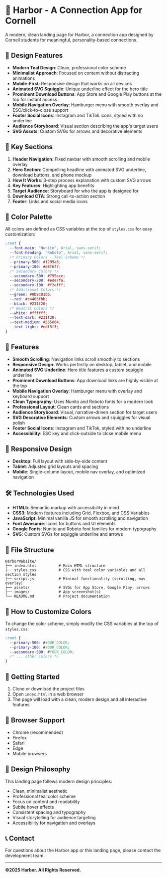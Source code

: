 # 🌊 Harbor - A Connection App for Cornell

A modern, clean landing page for Harbor, a connection app designed by Cornell students for meaningful, personality-based connections.

## 🎨 Design Features

- **Modern Teal Design**: Clean, professional color scheme
- **Minimalist Approach**: Focused on content without distracting animations
- **Mobile-First**: Responsive design that works on all devices
- **Animated SVG Squiggle**: Unique underline effect for the hero title
- **Prominent Download Buttons**: App Store and Google Play buttons at the top for instant access
- **Mobile Navigation Overlay**: Hamburger menu with smooth overlay and ESC/click-to-close support
- **Footer Social Icons**: Instagram and TikTok icons, styled with no underline
- **Audience Storyboard**: Visual section describing the app's target users
- **SVG Assets**: Custom SVGs for arrows and decorative elements

## 🎯 Key Sections

1. **Header Navigation**: Fixed navbar with smooth scrolling and mobile overlay
2. **Hero Section**: Compelling headline with animated SVG underline, download buttons, and phone mockup
3. **How It Works**: 3-step process explanation with custom SVG arrows
4. **Key Features**: Highlighting app benefits
5. **Target Audience**: Storyboard for who the app is designed for
6. **Download CTA**: Strong call-to-action section
7. **Footer**: Links and social media icons

## 🎨 Color Palette

All colors are defined as CSS variables at the top of `styles.css` for easy customization:

```css
:root {
  --font-main: "Nunito", Arial, sans-serif;
  --font-heading: "Roboto", Arial, sans-serif;
  /* Primary Colors - Teal Scheme */
  --primary-500: #1299a3;
  --primary-100: #e8f6f7;
  /* Secondary Colors */
  --secondary-500: #795ece;
  --secondary-200: #ede7fa;
  --secondary-100: #f2efff;
  /* Additional Colors */
  --green: #0b9c81bb;
  --red: #c4485fbb;
  --black: #231f20;
  /* Neutral Colors */
  --white: #ffffff;
  --text-dark: #231f20;
  --text-medium: #535864;
  --text-light: #edf3f3;
}
```

## 🚀 Features

- **Smooth Scrolling**: Navigation links scroll smoothly to sections
- **Responsive Design**: Works perfectly on desktop, tablet, and mobile
- **Animated SVG Underline**: Hero title features a custom squiggle underline
- **Prominent Download Buttons**: App download links are highly visible at the top
- **Mobile Navigation Overlay**: Hamburger menu with overlay and keyboard support
- **Clean Typography**: Uses Nunito and Roboto fonts for a modern look
- **Professional Layout**: Clean cards and sections
- **Audience Storyboard**: Visual, narrative-driven section for target users
- **SVG Decorative Elements**: Custom arrows and squiggles for visual polish
- **Footer Social Icons**: Instagram and TikTok, styled with no underline
- **Accessibility**: ESC key and click-outside to close mobile menu

## 📱 Responsive Design

- **Desktop**: Full layout with side-by-side content
- **Tablet**: Adjusted grid layouts and spacing
- **Mobile**: Single-column layout, mobile nav overlay, and optimized navigation

## 🛠️ Technologies Used

- **HTML5**: Semantic markup with accessibility in mind
- **CSS3**: Modern features including Grid, Flexbox, and CSS Variables
- **JavaScript**: Minimal vanilla JS for smooth scrolling and navigation
- **Font Awesome**: Icons for buttons and UI elements
- **Google Fonts**: Nunito and Roboto font families for modern typography
- **SVG**: Custom SVGs for squiggle underline and arrows

## 📁 File Structure

```
HarborWebsite/
├── index.html          # Main HTML structure
├── styles.css          # CSS with teal color variables and all section styles
├── script.js           # Minimal functionality (scrolling, nav overlay)
├── assets/             # SVGs for App Store, Google Play, arrows
├── images/             # App screenshot(s)
└── README.md           # Project documentation
```

## 🎯 How to Customize Colors

To change the color scheme, simply modify the CSS variables at the top of `styles.css`:

```css
:root {
  --primary-500: #YOUR_COLOR;
  --primary-100: #YOUR_COLOR;
  --secondary-500: #YOUR_COLOR;
  /* ... other colors */
}
```

## 🚀 Getting Started

1. Clone or download the project files
2. Open `index.html` in a web browser
3. The page will load with a clean, modern design and all interactive features

## 📱 Browser Support

- Chrome (recommended)
- Firefox
- Safari
- Edge
- Mobile browsers

## 🎨 Design Philosophy

This landing page follows modern design principles:

- Clean, minimalist aesthetic
- Professional teal color scheme
- Focus on content and readability
- Subtle hover effects
- Consistent spacing and typography
- Visual storytelling for audience targeting
- Accessibility for navigation and overlays

## 📞 Contact

For questions about the Harbor app or this landing page, please contact the development team.

---

**©2025 Harbor. All Rights Reserved.**
